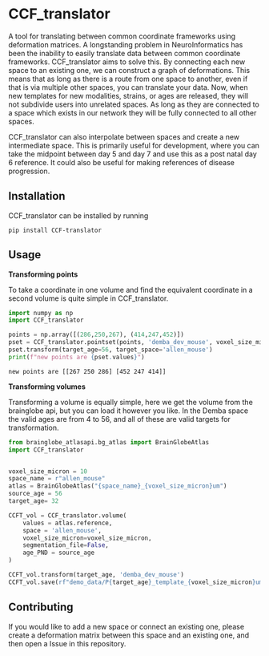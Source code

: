 # CCF_translator
A tool for translating between common coordinate frameworks using deformation matrices. 
A longstanding problem in NeuroInformatics has been the inability to easily translate data between common coordinate frameworks. CCF_translator aims to solve this. By connecting each new space to an existing one, we can construct a graph of deformations. This means that as long as there is a route from one space to another, even if that is via multiple other spaces, you can translate your data. Now, when new templates for new modalities, strains, or ages are released, they will not subdivide users into unrelated spaces. As long as they are connected to a space which exists in our network they will be fully connected to all other spaces.  

CCF_translator can also interpolate between spaces and create a new intermediate space. This is primarily useful for development, where you can take the midpoint between day 5 and day 7 and use this as a post natal day 6 reference. It could also be useful for making references of disease progression.  
## Installation
CCF_translator can be installed by running 
```
pip install CCF-translator
```
## Usage
**Transforming points**

To take a coordinate in one volume and find the equivalent coordinate in a second volume is quite simple in CCF_translator. 
```python
import numpy as np
import CCF_translator

points = np.array([(286,250,267), (414,247,452)])
pset = CCF_translator.pointset(points, 'demba_dev_mouse', voxel_size_micron=20, age_PND=56)
pset.transform(target_age=56, target_space='allen_mouse')
print(f"new points are {pset.values}")

```
```
new points are [[267 250 286] [452 247 414]]
 ```
**Transforming volumes**

Transforming a volume is equally simple, here we get the volume from the brainglobe api, but you can load it however you like. In the Demba space the valid ages are from 4 to 56, and all of these are valid targets for transformation. 
```python
from brainglobe_atlasapi.bg_atlas import BrainGlobeAtlas
import CCF_translator


voxel_size_micron = 10
space_name = r"allen_mouse"
atlas = BrainGlobeAtlas("{space_name}_{voxel_size_micron}um")
source_age = 56
target_age= 32

CCFT_vol = CCF_translator.volume(
    values = atlas.reference,
    space = 'allen_mouse',
    voxel_size_micron=voxel_size_micron,
    segmentation_file=False,
    age_PND = source_age
)

CCFT_vol.transform(target_age, 'demba_dev_mouse')
CCFT_vol.save(rf"demo_data/P{target_age}_template_{voxel_size_micron}um.nii.gz")
```
## Contributing
If you would like to add a new space or connect an existing one, please create a deformation matrix between this space and an existing one, and then open a Issue in this repository. 